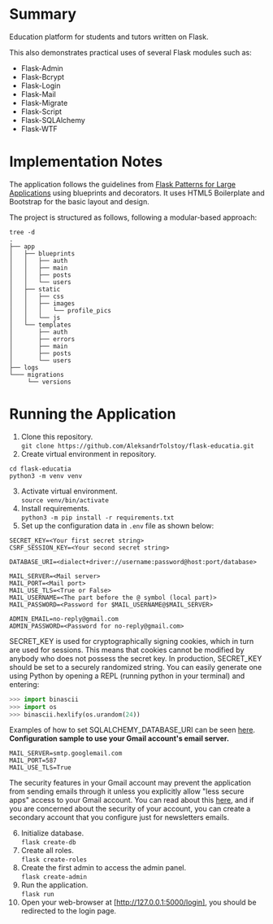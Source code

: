 # Summary
Education platform for students and tutors written on Flask. 

This also demonstrates practical uses of several Flask modules such as:
* Flask-Admin
* Flask-Bcrypt
* Flask-Login
* Flask-Mail
* Flask-Migrate
* Flask-Script
* Flask-SQLAlchemy
* Flask-WTF

# Implementation Notes
The application follows the guidelines from [Flask Patterns for Large Applications](http://flask.pocoo.org/docs/patterns/packages/) using blueprints and decorators. It uses HTML5 Boilerplate and Bootstrap for the basic layout and design.

The project is structured as follows, following a modular-based approach:  
```
tree -d
.
├── app
│   ├── blueprints
│   │   ├── auth
│   │   ├── main
│   │   ├── posts
│   │   └── users
│   ├── static
│   │   ├── css
│   │   ├── images
│   │   │   └── profile_pics
│   │   └── js
│   └── templates
│       ├── auth
│       ├── errors
│       ├── main
│       ├── posts
│       └── users
├── logs
└─── migrations
     └── versions
```
# Running the Application
1. Clone this repository.  
```git clone https://github.com/AleksandrTolstoy/flask-educatia.git```  
2. Create virtual environment in repository.  
```
cd flask-educatia
python3 -m venv venv
```  
3. Activate virtual environment.  
```source venv/bin/activate```  
4. Install requirements.  
```python3 -m pip install -r requirements.txt```  
5. Set up the configuration data in ```.env``` file as shown below:   
```
SECRET_KEY=<Your first secret string>
CSRF_SESSION_KEY=<Your second secret string>

DATABASE_URI=<dialect+driver://username:password@host:port/database>

MAIL_SERVER=<Mail server>
MAIL_PORT=<Mail port>
MAIL_USE_TLS=<True or False>
MAIL_USERNAME=<The part before the @ symbol (local part)>
MAIL_PASSWORD=<Password for $MAIL_USERNAME@$MAIL_SERVER>

ADMIN_EMAIL=no-reply@gmail.com
ADMIN_PASSWORD=<Password for no-reply@gmail.com>
```  
SECRET_KEY is used for cryptographically signing cookies, which in turn are used for sessions. This means that cookies cannot be modified by anybody who does not possess the secret key. In production, SECRET_KEY should be set to a securely randomized string. You can easily generate one using Python by opening a REPL (running python in your terminal) and entering:  
```python
>>> import binascii
>>> import os
>>> binascii.hexlify(os.urandom(24))
```
Examples of how to set SQLALCHEMY_DATABASE_URI can be seen [here](https://flask-sqlalchemy.palletsprojects.com/en/2.x/config/ "Flask-Sqlalchemy documentation").  
**Configuration sample to use your Gmail account's email server.**  
```
MAIL_SERVER=smtp.googlemail.com
MAIL_PORT=587
MAIL_USE_TLS=True
```
The security features in your Gmail account may prevent the application from sending emails through it unless you explicitly allow "less secure apps" access to your Gmail account. You can read about this [here](https://support.google.com/accounts/answer/6010255?hl=en), and if you are   concerned about the security of your account, you can create a secondary account that you configure just for newsletters emails. 

6. Initialize database.  
```flask create-db```  
7. Create all roles.  
```flask create-roles```  
8. Create the first admin to access the admin panel.  
```flask create-admin```  
9. Run the application.  
```flask run```  
10. Open your web-browser at [http://127.0.0.1:5000/login], you should be redirected to the login page.  
